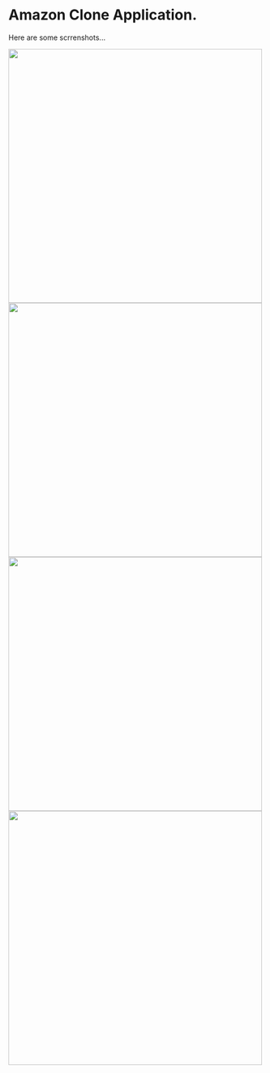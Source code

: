 # Amazon Clone Application.

Here are some scrrenshots...

<p align="left">
<img height="500" src="https://user-images.githubusercontent.com/82095408/190870011-8deb3725-c061-42ec-8515-3ba2e83a5763.png"/>
<img height="500" src="https://user-images.githubusercontent.com/82095408/190870143-4c14d25c-2ac0-4e49-8d3c-ac8d9a2d04aa.png" />
<img height="500" src="https://user-images.githubusercontent.com/82095408/190870078-4137bb18-78ce-412d-875d-b8590e73640f.png" />
<img height="500" src="https://user-images.githubusercontent.com/82095408/190890518-69e0c0a7-39fb-4915-9335-93ad0b1f10ec.png" />
</p>
